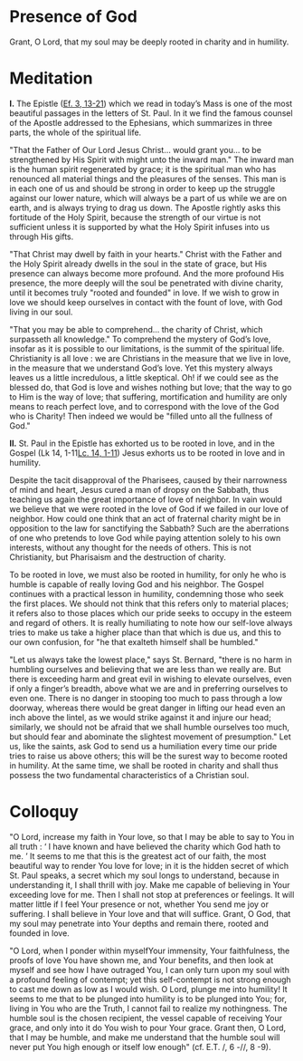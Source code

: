 # Presence of God

Grant, O Lord, that my soul may be deeply rooted in charity and in humility.

# Meditation

**I.** The Epistle ([Ef. 3, 13-21](https://vulgata.online/bible/Ef.3?ed=DR2&vfn=DR2.Ef.3.13-21:vs)) which we read in today’s Mass is one of the most beautiful passages in the letters of St. Paul. In it we find the famous counsel of the Apostle addressed to the Ephesians, which summarizes in three parts, the whole of the spiritual life.

"That the Father of Our Lord Jesus Christ... would grant you... to be strengthened by His Spirit with might unto the inward man." The inward man is the human spirit regenerated by grace; it is the spiritual man who has renounced all material things and the pleasures of the senses. This man is in each one of us and should be strong in order to keep up the struggle against our lower nature, which will always be a part of us while we are on earth, and is always trying to drag us down. The Apostle rightly asks this fortitude of the Holy Spirit, because the strength of our virtue is not sufficient unless it is supported by what the Holy Spirit infuses into us through His gifts.

"That Christ may dwell by faith in your hearts." Christ with the Father and the Holy Spirit already dwells in the soul in the state of grace, but His presence can always become more profound. And the more profound His presence, the more deeply will the soul be penetrated with divine charity, until it becomes truly "rooted and founded" in love. If we wish to grow in love we should keep ourselves in contact with the fount of love, with God living in our soul.

"That you may be able to comprehend... the charity of Christ, which surpasseth all knowledge." To comprehend the mystery of God’s love, insofar as it is possible to our limitations, is the summit of the spiritual life. Christianity is all love : we are Christians in the measure that we live in love, in the measure that we understand God’s love. Yet this mystery always leaves us a little incredulous, a little skeptical. Oh! if we could see as the blessed do, that God is love and wishes nothing but love; that the way to go to Him is the way of love; that suffering, mortification and humility are only means to reach perfect love, and to correspond with the love of the God who is Charity! Then indeed we would be "filled unto all the fullness of God."

**II.** St. Paul in the Epistle has exhorted us to be rooted in love, and in the Gospel (Lk 14, 1-11[Lc. 14, 1-11](https://vulgata.online/bible/Lc.14?ed=DR2&vfn=DR2.Lc.14.1-11:vs)) Jesus exhorts us to be rooted in love and in humility.

Despite the tacit disapproval of the Pharisees, caused by their narrowness of mind and heart, Jesus cured a man of dropsy on the Sabbath, thus teaching us again the great importance of love of neighbor. In vain would we believe that we were rooted in the love of God if we failed in our love of neighbor. How could one think that an act of fraternal charity might be in opposition to the law for sanctifying the Sabbath? Such are the aberrations of one who pretends to love God while paying attention solely to his own interests, without any thought for the needs of others. This is not Christianity, but Pharisaism and the destruction of charity.

To be rooted in love, we must also be rooted in humility, for only he who is humble is capable of really loving God and his neighbor. The Gospel continues with a practical lesson in humility, condemning those who seek the first places. We should not think that this refers only to material places; it refers also to those places which our pride seeks to occupy in the esteem and regard of others. It is really humiliating to note how our self-love always tries to make us take a higher place than that which is due us, and this to our own confusion, for "he that exalteth himself shall be humbled." 

"Let us always take the lowest place," says St. Bernard, "there is no harm in humbling ourselves and believing that we are less than we really are. But there is exceeding harm and great evil in wishing to elevate ourselves, even if only a finger’s breadth, above what we are and in preferring ourselves to even one. There is no danger in stooping too much to pass through a low doorway, whereas there would be great danger in lifting our head even an inch above the lintel, as we would strike against it and injure our head; similarly, we should not be afraid that we shall humble ourselves too much, but should fear and abominate the slightest movement of presumption." Let us, like the saints, ask God to send us a humiliation every time our pride tries to raise us above others; this will be the surest way to become rooted in humility. At the same time, we shall be rooted in charity and shall thus possess the two fundamental characteristics of a Christian soul.

# Colloquy

"O Lord, increase my faith in Your love, so that I may be able to say to You in all truth : ‘ I have known and have believed the charity which God hath to me. ’ It seems to me that this is the greatest act of our faith, the most beautiful way to render You love for love; in it is the hidden secret of which St. Paul speaks, a secret which my soul longs to understand, because in understanding it, I shall thrill with joy. Make me capable of believing in Your exceeding love for me. Then I shall not stop at preferences or feelings. It will matter little if I feel Your presence or not, whether You send me joy or suffering. I shall believe in Your love and that will suffice. Grant, O God, that my soul may penetrate into Your depths and remain there, rooted and founded in love.

"O Lord, when I ponder within myselfYour immensity, Your faithfulness, the proofs of love You have shown me, and Your benefits, and then look at myself and see how I have outraged You, I can only turn upon my soul with a profound feeling of contempt; yet this self-contempt is not strong enough to cast me down as low as I would wish. O Lord, plunge me into humility! It seems to me that to be plunged into humility is to be plunged into You; for, living in You who are the Truth, I cannot fail to realize my nothingness. The humble soul is the chosen recipient, the vessel capable of receiving Your grace, and only into it do You wish to pour Your grace. Grant then, O Lord, that I may be humble, and make me understand that the humble soul will never put You high enough or itself low enough" (cf. E.T. /, 6 -//, 8 -9).
